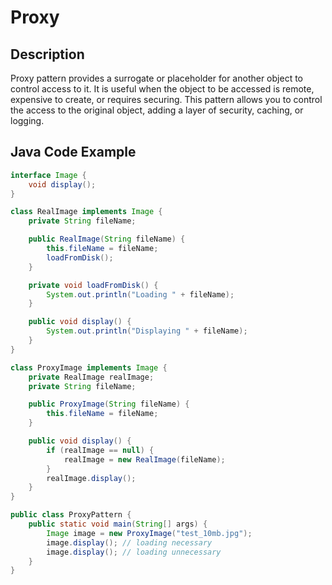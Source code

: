 # Proxy

## Description

Proxy pattern provides a surrogate or placeholder for another object to control access to it. It is useful when the object to be accessed is remote, expensive to create, or requires securing. This pattern allows you to control the access to the original object, adding a layer of security, caching, or logging.

## Java Code Example

```java
interface Image {
    void display();
}

class RealImage implements Image {
    private String fileName;

    public RealImage(String fileName) {
        this.fileName = fileName;
        loadFromDisk();
    }

    private void loadFromDisk() {
        System.out.println("Loading " + fileName);
    }

    public void display() {
        System.out.println("Displaying " + fileName);
    }
}

class ProxyImage implements Image {
    private RealImage realImage;
    private String fileName;

    public ProxyImage(String fileName) {
        this.fileName = fileName;
    }

    public void display() {
        if (realImage == null) {
            realImage = new RealImage(fileName);
        }
        realImage.display();
    }
}

public class ProxyPattern {
    public static void main(String[] args) {
        Image image = new ProxyImage("test_10mb.jpg");
        image.display(); // loading necessary
        image.display(); // loading unnecessary
    }
}
```
